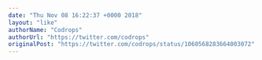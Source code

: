 ```yaml
---
date: "Thu Nov 08 16:22:37 +0000 2018"
layout: "like"
authorName: "Codrops"
authorUrl: "https://twitter.com/codrops"
originalPost: "https://twitter.com/codrops/status/1060568283664003072"
---
```

